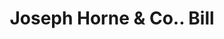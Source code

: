 ---
doi: 10.7916/D86411X5
date_other: '1890'
date_other_textual: 1890-1899
form: printed ephemera
genre:
- Invoices
name:
- Joseph Horne & Co.
object_in_context_url: https://biggert.cul.columbia.edu/items/view/ave_biggert_01707
subject_hierarchical_geographic:
- Pittsburgh, Pennsylvania, United States
subject_name:
- Joseph Horne & Co.
title: Joseph Horne & Co.. Bill
sort_title: Joseph Horne & Co.. Bill
call_number: ave_biggert_01707
coordinates:
- 40.439722222222215,-79.97638888888889
pid: ave_biggert_01707
identifiers: ave_biggert_01707
thumbnail: https://derivativo-2.library.columbia.edu/iiif/2/ldpd:490727/full/!256,256/0/native.jpg
permalink: /biggert/ave_biggert_01707/
layout: iiif-image-page
---